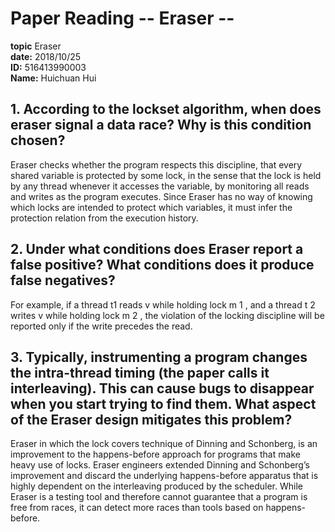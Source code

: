 # Paper Reading -- Eraser --  
**topic** Eraser   
**date:** 2018/10/25  
**ID:** 516413990003  
**Name:** Huichuan Hui  

## 1. According to the lockset algorithm, when does eraser signal a data race? Why is this condition chosen?

Eraser checks whether the program respects this discipline, that every shared variable is protected by some lock, in the sense that the lock is held by any thread whenever it accesses the variable, by monitoring all reads and writes as the program executes. Since Eraser has no way of knowing which locks are intended to protect which variables, it must infer the protection relation from the execution history.

## 2. Under what conditions does Eraser report a false positive? What conditions does it produce false negatives?

For example, if a thread t1 reads v while holding lock m 1 , and a thread t 2 writes v while holding lock m 2 , the violation of the locking discipline will be reported only if the write precedes the read. 

## 3. Typically, instrumenting a program changes the intra-thread timing (the paper calls it interleaving). This can cause bugs to disappear when you start trying to find them. What aspect of the Eraser design mitigates this problem?

Eraser in which the lock covers technique of Dinning and Schonberg, is an improvement to the happens-before approach for programs that make heavy use of locks. Eraser engineers extended Dinning and Schonberg’s improvement and discard the underlying happens-before apparatus that is highly dependent on the interleaving produced by the scheduler.
While Eraser is a testing tool and therefore cannot guarantee that a program is free from races, it can detect more races than tools based on happens-before.